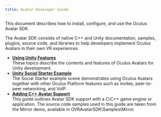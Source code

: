 ```yaml
---
title: Avatar Developer Guide
---
```


This document describes how to install, configure, and use the Oculus Avatar SDK.

The Avatar SDK consists of native C++ and Unity documentation, samples, plugins, source code, and libraries to help developers implement Oculus Avatars in their own VR experiences.

* **[Using Unity Features](/documentation/avatarsdk/latest/concepts/legacy-avatars-sdk-unity/#avatars-sdk-unity)**  
These topics describe the contents and features of Oculus Avatars for Unity development.
* **[Unity Social Starter Example](/documentation/avatarsdk/latest/concepts/legacy-avatars-sdk-unity-example-social/)**  
The Social Starter example scene demonstrates using Oculus Avatars together with other Oculus Platform features such as invites, peer-to-peer networking, and VoIP.
* **[Adding C++ Avatar Support](/documentation/avatarsdk/latest/concepts/legacy-avatars-sdk-native-intro/#avatars-sdk-native-intro)**  
This guide outlines Avatar SDK support with a C/C++ game engine or application. The source code samples used in this guide are taken from the Mirror demo, available in OVRAvatarSDK\Samples\Mirror.

